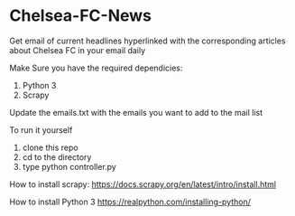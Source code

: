 # Chelsea-FC-News
Get email of current headlines hyperlinked with the corresponding articles about Chelsea FC in your email daily

Make Sure you have the required dependicies:
1) Python 3
2) Scrapy
	
Update the emails.txt with the emails you want to add to the mail list

To run it yourself
1) clone this repo 
2) cd to the directory
3) type python controller.py
	
How to install scrapy:
https://docs.scrapy.org/en/latest/intro/install.html
	
How to install Python 3
https://realpython.com/installing-python/
